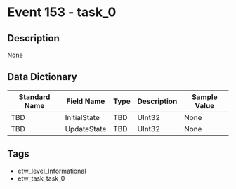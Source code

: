 # Event 153 - task_0

## Description
None

## Data Dictionary
|Standard Name|Field Name|Type|Description|Sample Value|
|---|---|---|---|---|
|TBD|InitialState|TBD|UInt32|None|None|
|TBD|UpdateState|TBD|UInt32|None|None|

## Tags
* etw_level_Informational
* etw_task_task_0